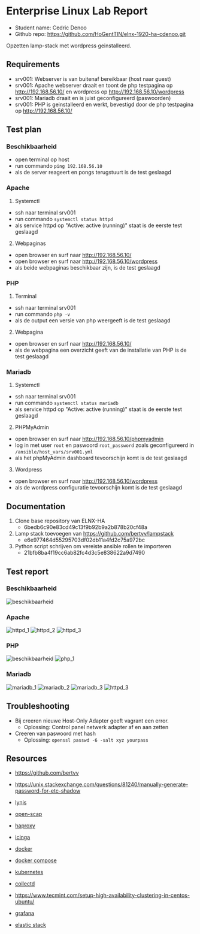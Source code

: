 # Enterprise Linux Lab Report

- Student name: Cedric Denoo
- Github repo: <https://github.com/HoGentTIN/elnx-1920-ha-cdenoo.git>

Opzetten lamp-stack met wordpress geinstalleerd.

## Requirements

- srv001: Webserver is van buitenaf bereikbaar (host naar guest)
- srv001: Apache webserver draait en toont de php testpagina op http://192.168.56.10/ en wordpress op http://192.168.56.10/wordpress
- srv001: Mariadb draait en is juist geconfigureerd (paswoorden)
- srv001: PHP is geinstalleerd en werkt, bevestigd door de php testpagina op http://192.168.56.10/

## Test plan

### Beschikbaarheid
- open terminal op host
- run commando `ping 192.168.56.10`
- als de server reageert en pongs terugstuurt is de test geslaagd

### Apache
1. Systemctl
- ssh naar terminal srv001
- run commando `systemctl status httpd`
- als service httpd op "Active: active (running)" staat is de eerste test geslaagd
2. Webpaginas
- open browser en surf naar http://192.168.56.10/
- open browser en surf naar http://192.168.56.10/wordpress
- als beide webpaginas beschikbaar zijn, is de test geslaagd

### PHP
1. Terminal
- ssh naar terminal srv001
- run commando `php -v`
- als de output een versie van php weergeeft is de test geslaagd
2. Webpagina
- open browser en surf naar http://192.168.56.10/
- als de webpagina een overzicht geeft van de installatie van PHP is de test geslaagd

### Mariadb
1. Systemctl
- ssh naar terminal srv001
- run commando `systemctl status mariadb`
- als service httpd op "Active: active (running)" staat is de eerste test geslaagd

2. PHPMyAdmin
- open browser en surf naar http://192.168.56.10/phpmyadmin
- log in met user `root` en paswoord `root_password` zoals geconfigureerd in `/ansible/host_vars/srv001.yml`
- als het phpMyAdmin dashboard tevoorschijn komt is de test geslaagd

3. Wordpress
- open browser en surf naar http://192.168.56.10/wordpress
- als de wordpress configuratie tevoorschijn komt is de test geslaagd

## Documentation

1. Clone base repository van ELNX-HA 
   - 6bedb6c90e83cd49c13f9b92b9a2b878b20cf48a
2. Lamp stack toevoegen van https://github.com/bertvv/lampstack
   - e6e977464d55295703df02db11a4fd2c75a972bc
3. Python script schrijven om vereiste ansible rollen te importeren
   - 21bfb8ba4f19cc6ab82fc4d3c5e838622a9d7490

## Test report

### Beschikbaarheid
![beschikbaarheid](img/R1/beschikbaarheid.png)

### Apache
![httpd_1](img/R1/httpd_1.png)
![httpd_2](img/R1/httpd_2.png)
![httpd_3](img/R1/httpd_3.png)

### PHP
![beschikbaarheid](img/R1/beschikbaarheid.png)
![php_1](img/R1/php_1.png)

### Mariadb
![mariadb_1](img/R1/mariadb_1.png)
![mariadb_2](img/R1/mariadb_2.png)
![mariadb_3](img/R1/mariadb_3.png)
![httpd_3](img/R1/httpd_3.png)

## Troubleshooting

- Bij creeren nieuwe Host-Only Adapter geeft vagrant een error.
  - Oplossing: Control panel netwerk adapter af en aan zetten
- Creeren van paswoord met hash
  - Oplossing: `openssl passwd -6 -salt xyz yourpass`

## Resources

- https://github.com/bertvv
- https://unix.stackexchange.com/questions/81240/manually-generate-password-for-etc-shadow

- [lynis](https://cisofy.com/lynis/)
- [open-scap](https://www.open-scap.org/)
- [haproxy](http://www.haproxy.org/)
- [icinga](https://icinga.com/)
- [docker](https://www.docker.com/)
- [docker compose](https://docs.docker.com/compose/)
- [kubernetes](https://kubernetes.io/)
- [collectd](https://collectd.org/)
- https://www.tecmint.com/setup-high-availability-clustering-in-centos-ubuntu/
- [grafana](https://grafana.com/)
- [elastic stack](https://www.elastic.co/products/)